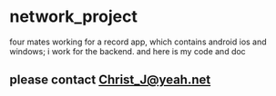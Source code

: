 # network_project
four mates working for a record app, which contains android ios and windows; i work for the backend.
and here is my code and doc

## please contact Christ_J@yeah.net
